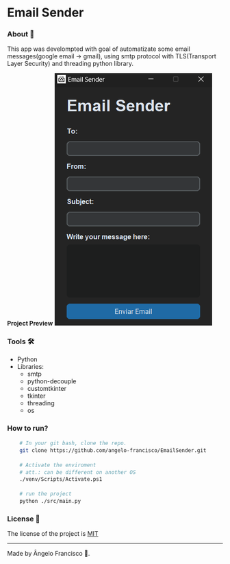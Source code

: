 # Email Sender

### About 📙
This app was develompted with goal of automatizate some email messages(google email -> gmail), using smtp protocol with TLS(Transport Layer Security) and threading python library.

**Project Preview**
<img src='imgs/image.png' alt='Preview'>

### Tools 🛠️
- Python
- Libraries:
    - smtp
    - python-decouple
    - customtkinter
    - tkinter
    - threading
    - os

### How to run?
```bash
    # In your git bash, clone the repo.
    git clone https://github.com/angelo-francisco/EmailSender.git

    # Activate the enviroment
    # att.: can be different on another OS
    ./venv/Scripts/Activate.ps1

    # run the project
    python ./src/main.py
```
### License 🔑

The license of the project is [MIT](https://opensource.org/license/mit)

<hr>
Made by Ângelo Francisco 🖖.